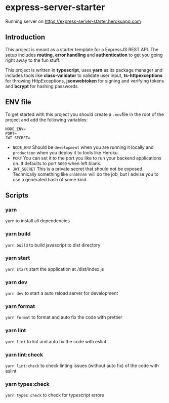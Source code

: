 # express-server-starter

Running server on https://express-server-starter.herokuapp.com

## Introduction

This project is meant as a starter template for a ExpressJS REST API. The setup includes **routing**, **error handling** and **authentication** to get you going right away to the fun stuff.

This project is written in **typescript**, uses **yarn** as its package manager and includes tools like **class-validator** to validate user input, **ts-httpexceptions** for throwing HttpExceptions,
**jsonwebtoken** for signing and verifying tokens and **bcrypt** for hashing passwords.

## ENV file

To get started with this project you should create a `.env`file in the root of the project and add the following variables:

```
NODE_ENV=
PORT=
JWT_SECRET=
```

- `NODE_ENV` Should be `development` when you are running it locally and `production` when you deploy it to tools like Heroku.
- `PORT` You can set it to the port you like to run your backend applications on. It defaults to port `5000` when left blank.
- `JWT_SECRET` This is a private secret that should not be exposed. Technically something like `shhhhhhh` will do the job, but I advise you to use a generated hash of some kind.

## Scripts

### yarn

`yarn` to install all dependencies

### yarn build

`yarn build` to build javascript to dist directory

### yarn start

`yarn start` start the application at /dist/index.js

### yarn dev

`yarn dev` to start a auto reload server for development

### yarn format

`yarn format` to format and auto fix the code with prettier

### yarn lint

`yarn lint` to lint and auto fix the code with eslint

### yarn lint:check

`yarn lint:check` to check linting issues (without auto fix) of the code with eslint

### yarn types:check

`yarn types:check` to check for typescript errors
